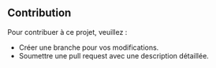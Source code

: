 ## Contribution 
Pour contribuer à ce projet, veuillez : 
- Créer une branche pour vos modifications. 
- Soumettre une pull request avec une description détaillée. 
